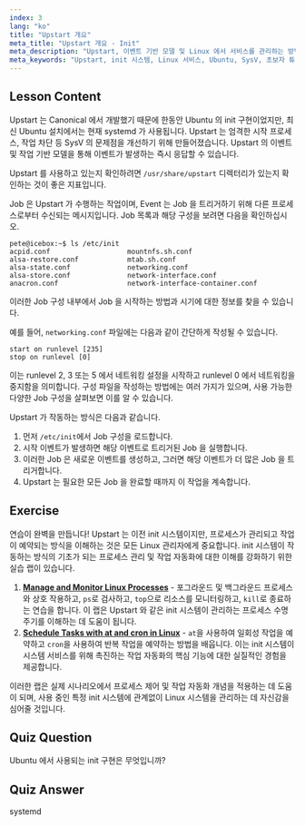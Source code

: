 ```yaml
---
index: 3
lang: "ko"
title: "Upstart 개요"
meta_title: "Upstart 개요 - Init"
meta_description: "Upstart, 이벤트 기반 모델 및 Linux 에서 서비스를 관리하는 방법을 알아봅니다. Upstart 작업 구성과 init 시스템으로서의 역할을 이해합니다."
meta_keywords: "Upstart, init 시스템, Linux 서비스, Ubuntu, SysV, 초보자 튜토리얼, Linux 가이드"
---
```


## Lesson Content

Upstart 는 Canonical 에서 개발했기 때문에 한동안 Ubuntu 의 init 구현이었지만, 최신 Ubuntu 설치에서는 현재 systemd 가 사용됩니다. Upstart 는 엄격한 시작 프로세스, 작업 차단 등 SysV 의 문제점을 개선하기 위해 만들어졌습니다. Upstart 의 이벤트 및 작업 기반 모델을 통해 이벤트가 발생하는 즉시 응답할 수 있습니다.

Upstart 를 사용하고 있는지 확인하려면 `/usr/share/upstart` 디렉터리가 있는지 확인하는 것이 좋은 지표입니다.

Job 은 Upstart 가 수행하는 작업이며, Event 는 Job 을 트리거하기 위해 다른 프로세스로부터 수신되는 메시지입니다. Job 목록과 해당 구성을 보려면 다음을 확인하십시오.

```plaintext
pete@icebox:~$ ls /etc/init
acpid.conf                   mountnfs.sh.conf
alsa-restore.conf            mtab.sh.conf
alsa-state.conf              networking.conf
alsa-store.conf              network-interface.conf
anacron.conf                 network-interface-container.conf
```

이러한 Job 구성 내부에서 Job 을 시작하는 방법과 시기에 대한 정보를 찾을 수 있습니다.

예를 들어, `networking.conf` 파일에는 다음과 같이 간단하게 작성될 수 있습니다.

```plaintext
start on runlevel [235]
stop on runlevel [0]
```

이는 runlevel 2, 3 또는 5 에서 네트워킹 설정을 시작하고 runlevel 0 에서 네트워킹을 중지함을 의미합니다. 구성 파일을 작성하는 방법에는 여러 가지가 있으며, 사용 가능한 다양한 Job 구성을 살펴보면 이를 알 수 있습니다.

Upstart 가 작동하는 방식은 다음과 같습니다.

1. 먼저 `/etc/init`에서 Job 구성을 로드합니다.
2. 시작 이벤트가 발생하면 해당 이벤트로 트리거된 Job 을 실행합니다.
3. 이러한 Job 은 새로운 이벤트를 생성하고, 그러면 해당 이벤트가 더 많은 Job 을 트리거합니다.
4. Upstart 는 필요한 모든 Job 을 완료할 때까지 이 작업을 계속합니다.

## Exercise

연습이 완벽을 만듭니다! Upstart 는 이전 init 시스템이지만, 프로세스가 관리되고 작업이 예약되는 방식을 이해하는 것은 모든 Linux 관리자에게 중요합니다. init 시스템이 작동하는 방식의 기초가 되는 프로세스 관리 및 작업 자동화에 대한 이해를 강화하기 위한 실습 랩이 있습니다.

1. **[Manage and Monitor Linux Processes](https://labex.io/ko/labs/comptia-manage-and-monitor-linux-processes-590864)** - 포그라운드 및 백그라운드 프로세스와 상호 작용하고, `ps`로 검사하고, `top`으로 리소스를 모니터링하고, `kill`로 종료하는 연습을 합니다. 이 랩은 Upstart 와 같은 init 시스템이 관리하는 프로세스 수명 주기를 이해하는 데 도움이 됩니다.
2. **[Schedule Tasks with at and cron in Linux](https://labex.io/ko/labs/comptia-schedule-tasks-with-at-and-cron-in-linux-590870)** - `at`을 사용하여 일회성 작업을 예약하고 `cron`을 사용하여 반복 작업을 예약하는 방법을 배웁니다. 이는 init 시스템이 시스템 서비스를 위해 촉진하는 작업 자동화의 핵심 기능에 대한 실질적인 경험을 제공합니다.

이러한 랩은 실제 시나리오에서 프로세스 제어 및 작업 자동화 개념을 적용하는 데 도움이 되며, 사용 중인 특정 init 시스템에 관계없이 Linux 시스템을 관리하는 데 자신감을 심어줄 것입니다.

## Quiz Question

Ubuntu 에서 사용되는 init 구현은 무엇입니까?

## Quiz Answer

systemd
